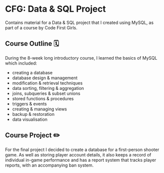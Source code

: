 # CFG: Data & SQL Project

Contains material for a Data & SQL project that I created using MySQL, as part of a course by Code First Girls.

## Course Outline :spiral_calendar:
During the 8-week long introductory course, I learned the basics of MySQL which included:

* creating a database
* database design & management
* modification & retrieval techniques
* data sorting, filtering & aggregation
* joins, subqueries & subset unions
* stored functions & procedures
* triggers & events
* creating & managing views
* backup & restoration
* data visualisation

## Course Project :pencil2:
For the final project I decided to create a database for a first-person shooter game. As well as storing player account details, it also keeps a record of individual in-game performance and has a report system that tracks player reports, with an accompanying ban system.
